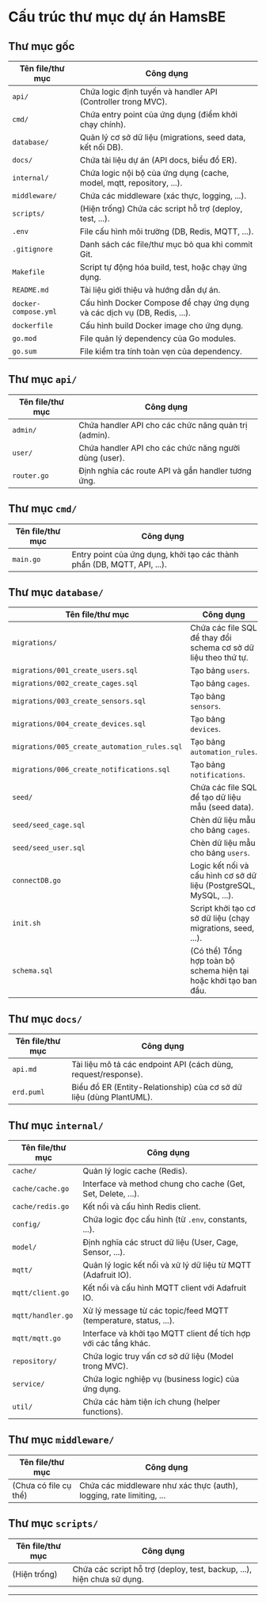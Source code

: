 # Cấu trúc thư mục dự án HamsBE

## Thư mục gốc

| Tên file/thư mục     | Công dụng                                                                   |
| -------------------- | --------------------------------------------------------------------------- |
| `api/`               | Chứa logic định tuyến và handler API (Controller trong MVC).                |
| `cmd/`               | Chứa entry point của ứng dụng (điểm khởi chạy chính).                       |
| `database/`          | Quản lý cơ sở dữ liệu (migrations, seed data, kết nối DB).                  |
| `docs/`              | Chứa tài liệu dự án (API docs, biểu đồ ER).                                 |
| `internal/`          | Chứa logic nội bộ của ứng dụng (cache, model, mqtt, repository, ...).       |
| `middleware/`        | Chứa các middleware (xác thực, logging, ...).                               |
| `scripts/`           | (Hiện trống) Chứa các script hỗ trợ (deploy, test, ...).                    |
| `.env`               | File cấu hình môi trường (DB, Redis, MQTT, ...).                            |
| `.gitignore`         | Danh sách các file/thư mục bỏ qua khi commit Git.                           |
| `Makefile`           | Script tự động hóa build, test, hoặc chạy ứng dụng.                         |
| `README.md`          | Tài liệu giới thiệu và hướng dẫn dự án.                                     |
| `docker-compose.yml` | Cấu hình Docker Compose để chạy ứng dụng và các dịch vụ (DB, Redis, ...).   |
| `dockerfile`         | Cấu hình build Docker image cho ứng dụng.                                   |
| `go.mod`             | File quản lý dependency của Go modules.                                     |
| `go.sum`             | File kiểm tra tính toàn vẹn của dependency.                                 |

## Thư mục `api/`

| Tên file/thư mục | Công dụng                                             |
| ---------------- | ----------------------------------------------------- |
| `admin/`         | Chứa handler API cho các chức năng quản trị (admin).  |
| `user/`          | Chứa handler API cho các chức năng người dùng (user). |
| `router.go`      | Định nghĩa các route API và gắn handler tương ứng.    |

## Thư mục `cmd/`

| Tên file/thư mục | Công dụng                                                               |
| ---------------- | ----------------------------------------------------------------------- |
| `main.go`        | Entry point của ứng dụng, khởi tạo các thành phần (DB, MQTT, API, ...). |

## Thư mục `database/`

| Tên file/thư mục                             | Công dụng                                                         |
| -------------------------------------------- | ----------------------------------------------------------------- |
| `migrations/`                                | Chứa các file SQL để thay đổi schema cơ sở dữ liệu theo thứ tự.   |
| `migrations/001_create_users.sql`            | Tạo bảng `users`.                                                 |
| `migrations/002_create_cages.sql`            | Tạo bảng `cages`.                                                 |
| `migrations/003_create_sensors.sql`          | Tạo bảng `sensors`.                                               |
| `migrations/004_create_devices.sql`          | Tạo bảng `devices`.                                               |
| `migrations/005_create_automation_rules.sql` | Tạo bảng `automation_rules`.                                      |
| `migrations/006_create_notifications.sql`    | Tạo bảng `notifications`.                                         |
| `seed/`                                      | Chứa các file SQL để tạo dữ liệu mẫu (seed data).                 |
| `seed/seed_cage.sql`                         | Chèn dữ liệu mẫu cho bảng `cages`.                                |
| `seed/seed_user.sql`                         | Chèn dữ liệu mẫu cho bảng `users`.                                |
| `connectDB.go`                               | Logic kết nối và cấu hình cơ sở dữ liệu (PostgreSQL, MySQL, ...). |
| `init.sh`                                    | Script khởi tạo cơ sở dữ liệu (chạy migrations, seed, ...).       |
| `schema.sql`                                 | (Có thể) Tổng hợp toàn bộ schema hiện tại hoặc khởi tạo ban đầu.  |

## Thư mục `docs/`

| Tên file/thư mục | Công dụng                                                           |
| ---------------- | ------------------------------------------------------------------- |
| `api.md`         | Tài liệu mô tả các endpoint API (cách dùng, request/response).      |
| `erd.puml`       | Biểu đồ ER (Entity-Relationship) của cơ sở dữ liệu (dùng PlantUML). |

## Thư mục `internal/`

| Tên file/thư mục  | Công dụng                                                        |
| ----------------- | ---------------------------------------------------------------- |
| `cache/`          | Quản lý logic cache (Redis).                                     |
| `cache/cache.go`  | Interface và method chung cho cache (Get, Set, Delete, ...).     |
| `cache/redis.go`  | Kết nối và cấu hình Redis client.                                |
| `config/`         | Chứa logic đọc cấu hình (từ `.env`, constants, ...).             |
| `model/`          | Định nghĩa các struct dữ liệu (User, Cage, Sensor, ...).         |
| `mqtt/`           | Quản lý logic kết nối và xử lý dữ liệu từ MQTT (Adafruit IO).    |
| `mqtt/client.go`  | Kết nối và cấu hình MQTT client với Adafruit IO.                 |
| `mqtt/handler.go` | Xử lý message từ các topic/feed MQTT (temperature, status, ...). |
| `mqtt/mqtt.go`    | Interface và khởi tạo MQTT client để tích hợp với các tầng khác. |
| `repository/`     | Chứa logic truy vấn cơ sở dữ liệu (Model trong MVC).             |
| `service/`        | Chứa logic nghiệp vụ (business logic) của ứng dụng.              |
| `util/`           | Chứa các hàm tiện ích chung (helper functions).                  |

## Thư mục `middleware/`

| Tên file/thư mục      | Công dụng                                                            |
| --------------------- | -------------------------------------------------------------------- |
| (Chưa có file cụ thể) | Chứa các middleware như xác thực (auth), logging, rate limiting, ... |

## Thư mục `scripts/`

| Tên file/thư mục | Công dụng                                                              |
| ---------------- | ---------------------------------------------------------------------- |
| (Hiện trống)     | Chứa các script hỗ trợ (deploy, test, backup, ...), hiện chưa sử dụng. |

---


